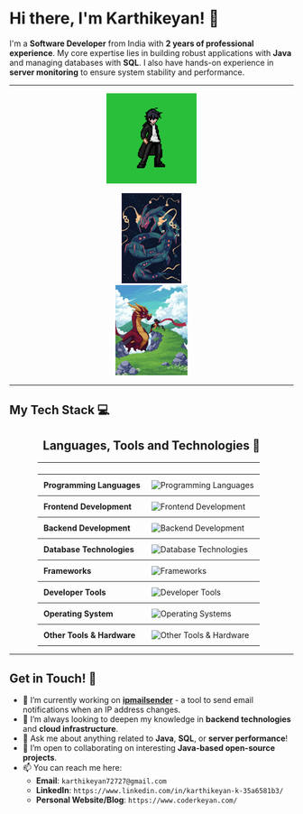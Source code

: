 # Hi there, I'm Karthikeyan! 👋

I'm a **Software Developer** from India with **2 years of professional experience**. My core expertise lies in building robust applications with **Java** and managing databases with **SQL**. I also have hands-on experience in **server monitoring** to ensure system stability and performance. 

---
 <p align="center"><img src="images/sololeveling.gif" alt="Animated showcase" height="160" /> </p>  

<p align="center">
    <img src="images/4207c0746f7575f.png" alt="Showcase 1" height="160" style="margin: 0 80px;" />
    <img src="images/8ef3a436b8ad7b1.png" alt="Showcase 2" height="160" style="margin: 0 80px;" />
</p>

---

## My Tech Stack 💻

<h2 align="center">Languages, Tools and Technologies 🚀</h2>

<div align="center">
<table style="width: 80%; border: none;">
  <thead>
    <tr>
      <th style="text-align: left; padding: 10px;"></th>
      <th style="text-align: left; padding: 10px;"></th>
    </tr>
  </thead>
  <tbody>
    <tr>
      <td style="font-weight: bold; padding: 10px; border-bottom: 1px solid #30363d; vertical-align: middle;">Programming Languages</td>
      <td style="padding: 10px; border-bottom: 1px solid #30363d;">
        <img src="https://skillicons.dev/icons?i=java,javascript,dart,bash&theme=dark" alt="Programming Languages" />
      </td>
    </tr>
    <tr>
      <td style="font-weight: bold; padding: 10px; border-bottom: 1px solid #30363d; vertical-align: middle;">Frontend Development</td>
      <td style="padding: 10px; border-bottom: 1px solid #30363d;">
        <img src="https://skillicons.dev/icons?i=html,css,react,redux,flutter,htmx&theme=dark" alt="Frontend Development" />
      </td>
    </tr>
    <tr>
      <td style="font-weight: bold; padding: 10px; border-bottom: 1px solid #30363d; vertical-align: middle;">Backend Development</td>
      <td style="padding: 10px; border-bottom: 1px solid #30363d;">
        <img src="https://skillicons.dev/icons?i=nodejs,expressjs&theme=dark" alt="Backend Development" />
      </td>
    </tr>
    <tr>
      <td style="font-weight: bold; padding: 10px; border-bottom: 1px solid #30363d; vertical-align: middle;">Database Technologies</td>
      <td style="padding: 10px; border-bottom: 1px solid #30363d;">
        <img src="https://skillicons.dev/icons?i=mysql,mongodb,firebase&theme=dark" alt="Database Technologies" />
      </td>
    </tr>
    <tr>
      <td style="font-weight: bold; padding: 10px; border-bottom: 1px solid #30363d; vertical-align: middle;">Frameworks</td>
      <td style="padding: 10px; border-bottom: 1px solid #30363d;">
        <img src="https://skillicons.dev/icons?i=flutter&theme=dark" alt="Frameworks" />
      </td>
    </tr>
    <tr>
      <td style="font-weight: bold; padding: 10px; border-bottom: 1px solid #30363d; vertical-align: middle;">Developer Tools</td>
      <td style="padding: 10px; border-bottom: 1px solid #30363d;">
        <img src="https://skillicons.dev/icons?i=git,github,gitlab,postman&theme=dark" alt="Developer Tools" />
      </td>
    </tr>
    <tr>
      <td style="font-weight: bold; padding: 10px; border-bottom: 1px solid #30363d; vertical-align: middle;">Operating System</td>
      <td style="padding: 10px; border-bottom: 1px solid #30363d;">
        <img src="https://skillicons.dev/icons?i=linux,ubuntu,debian,mint,arch&theme=dark" alt="Operating Systems" />
      </td>
    </tr>
    <tr>
      <td style="font-weight: bold; padding: 10px; vertical-align: middle;">Other Tools & Hardware</td>
      <td style="padding: 10px;">
        <img src="https://skillicons.dev/icons?i=raspberrypi,obsidian&theme=dark" alt="Other Tools & Hardware" />
      </td>
    </tr>
  </tbody>
</table>
</div>

---

## Get in Touch! 🤝

* 🔭 I’m currently working on **[ipmailsender](https://github.com/Havockeyan/ipmailsender)** - a tool to send email notifications when an IP address changes.
* 🌱 I’m always looking to deepen my knowledge in **backend technologies** and **cloud infrastructure**.
* 💬 Ask me about anything related to **Java**, **SQL**, or **server performance**!
* 🤝 I’m open to collaborating on interesting **Java-based open-source projects**.
* 📫 You can reach me here:
    * **Email**: `karthikeyan72727@gmail.com`
    * **LinkedIn**: `https://www.linkedin.com/in/karthikeyan-k-35a6581b3/`
    * **Personal Website/Blog**: `https://www.coderkeyan.com/`
